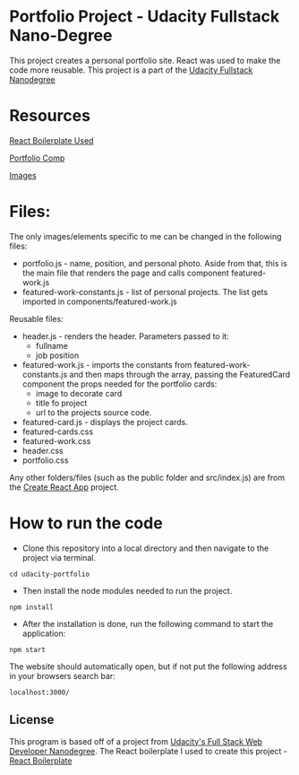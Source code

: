 # Portfolio Project - Udacity Fullstack Nano-Degree
This project creates a personal portfolio site. React was used to make the code more reusable. This project is a part of the [Udacity Fullstack Nanodegree](https://www.udacity.com/course/full-stack-web-developer-nanodegree--nd004)

# Resources
[React Boilerplate Used](https://github.com/facebookincubator/create-react-app)

[Portfolio Comp](https://d17h27t6h515a5.cloudfront.net/topher/2017/November/5a136147_design-mockup-portfolio/design-mockup-portfolio.pdf)

[Images](https://unsplash.com)

# Files:
The only images/elements specific to me can be changed in the following files:
* portfolio.js - name, position, and personal photo. Aside from that, this is the main file that renders the page and calls component featured-work.js
* featured-work-constants.js - list of personal projects. The list gets imported in components/featured-work.js

Reusable files:
 * header.js - renders the header. Parameters passed to it:
    * fullname
    * job position
 * featured-work.js - imports the constants from featured-work-constants.js and then maps through the array, passing the FeaturedCard component the props needed for the portfolio cards:
    * image to decorate card
    * title fo project
    * url to the projects source code.
  * featured-card.js - displays the project cards.
  * featured-cards.css
  * featured-work.css
  * header.css
  * portfolio.css
 
 Any other folders/files (such as the public folder and src/index.js) are from the [Create React App](https://github.com/facebookincubator/create-react-app) project.
 
# How to run the code
* Clone this repository into a local directory and then navigate to the project via terminal.
```
cd udacity-portfolio
```
* Then install the node modules needed to run the project.
```
npm install
```
* After the installation is done, run the following command to start the application:
```
npm start
```

The website should automatically open, but if not put the following address in your browsers search bar:
```
localhost:3000/
```

## License

This program is based off of a project from [Udacity's Full Stack Web Developer Nanodegree](https://www.udacity.com/course/full-stack-web-developer-nanodegree--nd004).
The React boilerplate I used to create this project - [React Boilerplate](https://github.com/facebookincubator/create-react-app)
